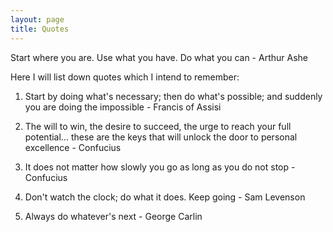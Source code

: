 ```yaml
---
layout: page
title: Quotes
---
```


<p class="message">
Start where you are. Use what you have. Do what you can - Arthur Ashe
</p>

Here I will list down quotes which I intend to remember:

1. Start by doing what's necessary; then do what's possible; and suddenly you are doing the impossible - Francis of Assisi

2. The will to win, the desire to succeed, the urge to reach your full potential... these are the keys that will unlock the door to personal excellence - Confucius 

3. It does not matter how slowly you go as long as you do not stop - Confucius

4. Don't watch the clock; do what it does. Keep going - Sam Levenson

5. Always do whatever's next - George Carlin
